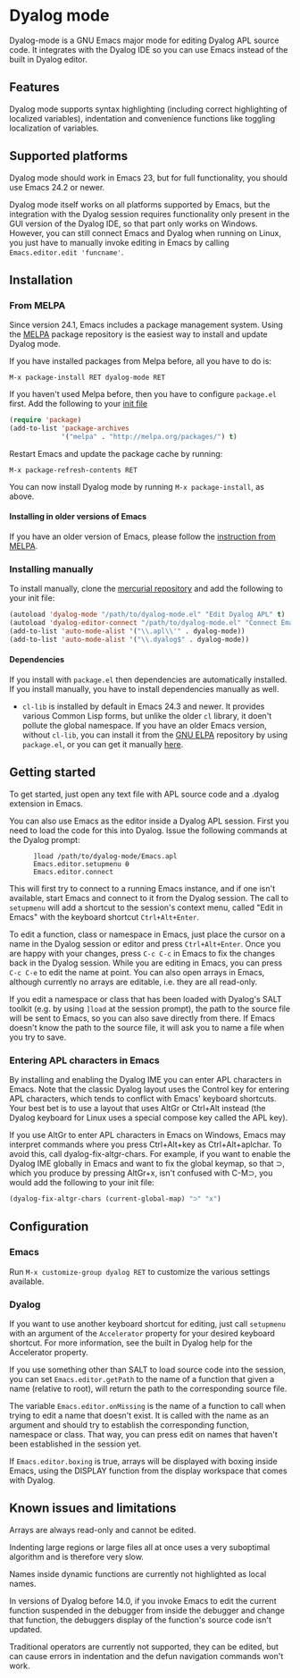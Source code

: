 Dyalog mode
===========

Dyalog-mode is a GNU Emacs major mode for editing Dyalog APL source code. It
integrates with the Dyalog IDE so you can use Emacs instead of the built in
Dyalog editor.

Features
--------

Dyalog mode supports syntax highlighting (including correct highlighting of
localized variables), indentation and convenience functions like toggling
localization of variables.

Supported platforms
-------------------
Dyalog mode should work in Emacs 23, but for full functionality, you should
use Emacs 24.2 or newer.

Dyalog mode itself works on all platforms supported by Emacs, but the
integration with the Dyalog session requires functionality only present in the
GUI version of the Dyalog IDE, so that part only works on Windows. However,
you can still connect Emacs and Dyalog when running on Linux, you just have to
manually invoke editing in Emacs by calling `Emacs.editor.edit 'funcname'`.

Installation
------------

### From MELPA ###

Since version 24.1, Emacs includes a package management system. Using the
[MELPA](http://melpa.org) package repository is the easiest way to install and
update Dyalog mode.

If you have installed packages from Melpa before, all you have to do is:

`M-x package-install RET dyalog-mode RET`

If you haven't used Melpa before, then you have to configure `package.el`
first. Add the following to your
[init file](http://www.gnu.org/software/emacs/manual/html_node/emacs/Init-File.html)

```lisp
(require 'package)
(add-to-list 'package-archives
             '("melpa" . "http://melpa.org/packages/") t)
```

Restart Emacs and update the package cache by running:

`M-x package-refresh-contents RET`

You can now install Dyalog mode by running `M-x package-install`, as above.

#### Installing in older versions of Emacs ####

If you have an older version of Emacs, please follow the
[instruction from MELPA](http://melpa.org/#/getting-started).

### Installing manually

To install manually, clone the
[mercurial repository](https://bitbucket.org/harsman/dyalog-mode) and add the
following to your init file:

```lisp
(autoload 'dyalog-mode "/path/to/dyalog-mode.el" "Edit Dyalog APL" t)
(autoload 'dyalog-editor-connect "/path/to/dyalog-mode.el" "Connect Emacs to Dyalog" t)
(add-to-list 'auto-mode-alist '("\\.apl\\'" . dyalog-mode))
(add-to-list 'auto-mode-alist '("\\.dyalog$" . dyalog-mode))
```

#### Dependencies ####

If you install with `package.el` then dependencies are automatically
installed. If you install manually, you have to install dependencies manually
as well.

* `cl-lib` is installed by default in Emacs 24.3 and newer. It provides
  various Common Lisp forms, but unlike the older `cl` library, it doen't
  pollute the global namespace. If you have an older Emacs version, without
  `cl-lib`, you can install it from the [GNU ELPA](http://elpa.gnu.org/)
  repository by using `package.el`, or you can get it manually
  [here](http://elpa.gnu.org/packages/cl-lib.html).

Getting started
---------------

To get started, just open any text file with APL source code and a .dyalog
extension in Emacs.

You can also use Emacs as the editor inside a Dyalog APL session. First you
need to load the code for this into Dyalog. Issue the following commands at
the Dyalog prompt:

```apl
      ]load /path/to/dyalog-mode/Emacs.apl
      Emacs.editor.setupmenu ⍬
      Emacs.editor.connect
```

This will first try to connect to a running Emacs instance, and if one isn't
available, start Emacs and connect to it from the Dyalog session. The call to
`setupmenu` will add a shortcut to the session's context menu, called "Edit in
Emacs" with the keyboard shortcut `Ctrl+Alt+Enter`.

To edit a function, class or namespace in Emacs, just place the cursor on a
name in the Dyalog session or editor and press `Ctrl+Alt+Enter`. Once you are
happy with your changes, press `C-c C-c` in Emacs to fix the changes back in
the Dyalog session. While you are editing in Emacs, you can press `C-c C-e` to
edit the name at point. You can also open arrays in Emacs, although currently
no arrays are editable, i.e. they are all read-only.

If you edit a namespace or class that has been loaded with Dyalog's SALT
toolkit (e.g. by using `]load` at the session prompt), the path to the source
file will be sent to Emacs, so you can also save directly from there. If Emacs
doesn't know the path to the source file, it will ask you to name a file when
you try to save.

### Entering APL characters in Emacs ###
By installing and enabling the Dyalog IME you can enter APL characters in
Emacs. Note that the classic Dyalog layout uses the Control key for entering
APL characters, which tends to conflict with Emacs' keyboard shortcuts. Your
best bet is to use a layout that uses AltGr or Ctrl+Alt instead (the Dyalog
keyboard for Linux uses a special compose key called the APL key).

If you use AltGr to enter APL characters in Emacs on Windows, Emacs may
interpret commands where you press Ctrl+Alt+key as Ctrl+Alt+aplchar. To avoid
this, call dyalog-fix-altgr-chars. For example, if you want to enable the
Dyalog IME globally in Emacs and want to fix the global keymap, so that ⊃,
which you produce by pressing AltGr+x, isn't confused with C-M⊃, you would
add the following to your init file:

```lisp
(dyalog-fix-altgr-chars (current-global-map) "⊃" "x")
```

Configuration
-------------

### Emacs ###

Run `M-x customize-group dyalog RET` to customize the various settings
available.

### Dyalog ###

If you want to use another keyboard shortcut for editing, just call
`setupmenu` with an argument of the `Accelerator` property for your desired
keyboard shortcut. For more information, see the built in Dyalog help for the
Accelerator property.

If you use something other than SALT to load source code into the session, you
can set `Emacs.editor.getPath` to the name of a function that given a name
(relative to root), will return the path to the corresponding source file.

The variable `Emacs.editor.onMissing` is the name of a function to call when
trying to edit a name that doesn't exist. It is called with the name as an
argument and should try to establish the corresponding function, namespace or
class. That way, you can press edit on names that haven't been established in
the session yet.

If `Emacs.editor.boxing` is true, arrays will be displayed with boxing inside
Emacs, using the DISPLAY function from the display workspace that comes with
Dyalog.

Known issues and limitations
----------------------------

Arrays are always read-only and cannot be edited.

Indenting large regions or large files all at once uses a very suboptimal
algorithm and is therefore very slow.

Names inside dynamic functions are currently not highlighted as local names.

In versions of Dyalog before 14.0, if you invoke Emacs to edit the current
function suspended in the debugger from inside the debugger and change that
function, the debuggers display of the function's source code isn't updated.

Traditional operators are currently not supported, they can be edited, but can
cause errors in indentation and the defun navigation commands won't work.
